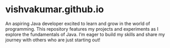 # vishvakumar.github.io
An aspiring Java developer excited to learn and grow in the world of programming. This repository features my projects and experiments as I explore the fundamentals of Java. I’m eager to build my skills and share my journey with others who are just starting out!
